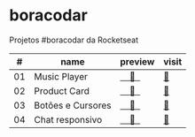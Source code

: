 # boracodar

 Projetos #boracodar da Rocketseat

<table>
        <thead>
            <tr>
                <th>#</th>
                <th>name</th>
                <th>preview</th>
                <th>visit</th>
            </tr>
        </thead>
        <tbody>
            <tr>
                <td>01</td>
                <td>Music Player</td>
                <td><a href=".github/music-player.png">&nbsp;&nbsp;&nbsp;&nbsp;👀&nbsp;&nbsp;<a/></td>
                <td><a href="https://sweydmanaf.github.io/boracodar/desafio-01-music-player/index.html">🔗</a></td>
            </tr>
            <tr>
                <td>02</td>
                <td>Product Card</td>
                <td><a href=".github/product-card.png">&nbsp;&nbsp;&nbsp;&nbsp;👀&nbsp;&nbsp;<a/></td>
                <td><a href="https://sweydmanaf.github.io/boracodar/desafio-2-product-card/index.html">🔗</a></td>
            </tr>
            <tr>
             <td>03</td>
                <td>Botões e Cursores</td>
                <td><a href=".github/buttons.png">&nbsp;&nbsp;&nbsp;&nbsp;👀&nbsp;&nbsp;<a/></td>
                <td><a href="https://sweydmanaf.github.io/boracodar/03/index.html">🔗</a></td>
            </tr>
            <td>04</td>
                <td>Chat responsivo</td>
                <td><a href=".github/chat.png">&nbsp;&nbsp;&nbsp;&nbsp;👀&nbsp;&nbsp;<a/></td>
                <td><a href="https://sweydmanaf.github.io/boracodar/04/index.html">🔗</a></td>
            </tr>
        </tbody>
    </table>

